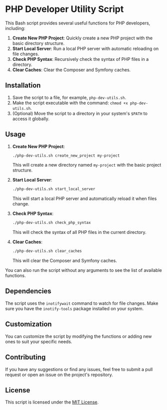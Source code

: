 # PHP Developer Utility Script

This Bash script provides several useful functions for PHP developers, including:

1. **Create New PHP Project**: Quickly create a new PHP project with the basic directory structure.
2. **Start Local Server**: Run a local PHP server with automatic reloading on file changes.
3. **Check PHP Syntax**: Recursively check the syntax of PHP files in a directory.
4. **Clear Caches**: Clear the Composer and Symfony caches.

## Installation

1. Save the script to a file, for example, `php-dev-utils.sh`.
2. Make the script executable with the command: `chmod +x php-dev-utils.sh`.
3. (Optional) Move the script to a directory in your system's `$PATH` to access it globally.

## Usage

1. **Create New PHP Project**:
   ```bash
   ./php-dev-utils.sh create_new_project my-project
   ```
   This will create a new directory named `my-project` with the basic project structure.

2. **Start Local Server**:
   ```bash
   ./php-dev-utils.sh start_local_server
   ```
   This will start a local PHP server and automatically reload it when files change.

3. **Check PHP Syntax**:
   ```bash
   ./php-dev-utils.sh check_php_syntax
   ```
   This will check the syntax of all PHP files in the current directory.

4. **Clear Caches**:
   ```bash
   ./php-dev-utils.sh clear_caches
   ```
   This will clear the Composer and Symfony caches.

You can also run the script without any arguments to see the list of available functions.

## Dependencies

The script uses the `inotifywait` command to watch for file changes. Make sure you have the `inotify-tools` package installed on your system.

## Customization

You can customize the script by modifying the functions or adding new ones to suit your specific needs.

## Contributing

If you have any suggestions or find any issues, feel free to submit a pull request or open an issue on the project's repository.

## License

This script is licensed under the [MIT License](LICENSE).